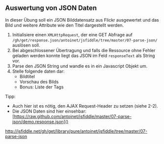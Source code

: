 ## Auswertung von JSON Daten

In dieser Übung soll ein JSON Bilddatensatz aus Flickr ausgewertet und das Bild und weitere Attribute wie den Titel dargestellt werden.

1. Initialisiere einen `XMLHttpRequest`, der eine GET Abfrage auf `/gh/get/response.json/antoinet/jsfiddle/tree/master/07-parse-json/` auslösen soll.
2. Bei abgeschlossener Übertragung und falls die Ressource ohne Fehler geladen werden konnte liegt das JSON im Feld `responseText` als String vor.
3. Parse den JSON String und wandle es in ein Javascript Objekt um.
4. Stelle folgende daten dar:
    * Bildtitel
    * Vorschau des Bilds
    * Bonus: Liste der Tags

Tipp:
 * Auch hier ist es nötig, den AJAX Request-Header zu setzen (siehe 2-2).
 * Die JSON Daten sind hier einsehbar: [https://raw.github.com/antoinet/jsfiddle/master/07-parse-json/demo.response.json]()

http://jsfiddle.net/gh/get/library/pure/antoinet/jsfiddle/tree/master/07-parse-json
